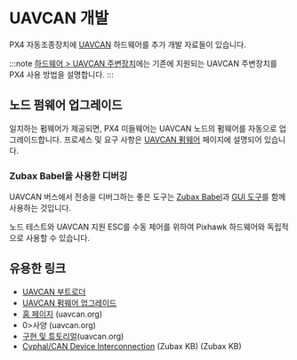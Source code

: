 # UAVCAN 개발

PX4 자동조종장치에 [UAVCAN](http://uavcan.org) 하드웨어를 추가 개발 자료들이 있습니다.

:::note
[하드웨어 > UAVCAN 주변장치](../uavcan/README.md)에는 기존에 지원되는 UAVCAN 주변장치를 PX4 사용 방법을 설명합니다.
:::

## 노드 펌웨어 업그레이드

일치하는 펌웨어가 제공되면, PX4 미들웨어는 UAVCAN 노드의 펌웨어를 자동으로 업그레이드합니다. 프로세스 및 요구 사항은 [UAVCAN 펌웨어](../uavcan/node_firmware.md) 페이지에 설명되어 있습니다.

### Zubax Babel을 사용한 디버깅

UAVCAN 버스에서 전송을 디버그하는 좋은 도구는 [Zubax Babel](https://zubax.com/products/babel)과 [GUI 도구](http://uavcan.org/GUI_Tool/Overview/)를 함께 사용하는 것입니다.

노드 테스트와 UAVCAN 지원 ESC를 수동 제어를 위하여 Pixhawk 하드웨어와 독립적으로 사용할 수 있습니다.


## 유용한 링크

- [UAVCAN 부트로더](../uavcan/bootloader_installation.md)
- [UAVCAN 펌웨어 업그레이드](../uavcan/node_firmware.md)
- [홈 페이지](http://uavcan.org) (uavcan.org)
- 0>사양</a> (uavcan.org)
- [구현 및 튜토리얼](http://uavcan.org/Implementations)(uavcan.org)
- [Cyphal/CAN Device Interconnection](https://kb.zubax.com/pages/viewpage.action?pageId=2195476) (Zubax KB) (Zubax KB)

